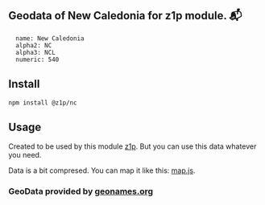 
## Geodata of New Caledonia for z1p module. :mailbox_with_mail:

```
  name: New Caledonia
  alpha2: NC
  alpha3: NCL
  numeric: 540
```

## Install

```
npm install @z1p/nc
```

## Usage

Created to be used by this module [z1p](https://github.com/vzhufk/z1p).
But you can use this data whatever you need.

Data is a bit compresed. You can map it like this: [map.js](https://github.com/vzhufk/z1p/blob/master/src/map.js).

### GeoData provided by **[geonames.org](http://www.geonames.org/)**
